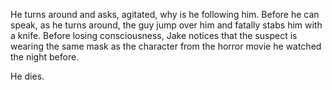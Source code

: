 He turns around and asks, agitated, why is he following him. 
Before he can speak, as he turns around, the guy jump over him and fatally stabs him with a knife. Before losing consciousness, Jake notices that the suspect is wearing the same mask as the character from the horror movie he watched the night before.

He dies. 
